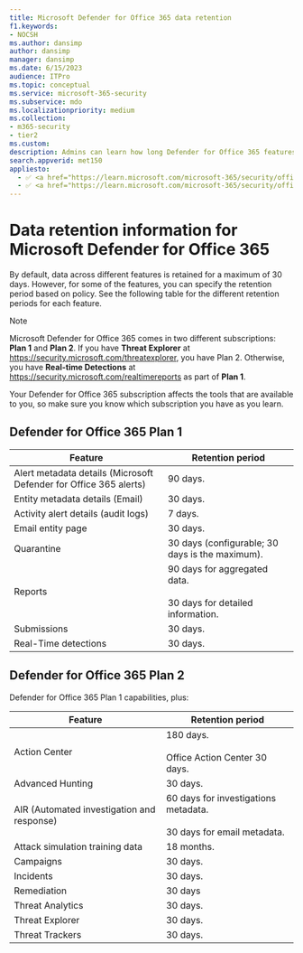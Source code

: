 ```yaml
---
title: Microsoft Defender for Office 365 data retention
f1.keywords:
- NOCSH
ms.author: dansimp
author: dansimp
manager: dansimp
ms.date: 6/15/2023
audience: ITPro
ms.topic: conceptual
ms.service: microsoft-365-security
ms.subservice: mdo
ms.localizationpriority: medium
ms.collection:
- m365-security
- tier2
ms.custom:
description: Admins can learn how long Defender for Office 365 features retain data.
search.appverid: met150
appliesto:
  - ✅ <a href="https://learn.microsoft.com/microsoft-365/security/office-365-security/eop-about" target="_blank">Exchange Online Protection</a>
  - ✅ <a href="https://learn.microsoft.com/microsoft-365/security/office-365-security/mdo-security-comparison#defender-for-office-365-plan-1-vs-plan-2-cheat-sheet" target="_blank">Microsoft Defender for Office 365 plan 1 and plan 2</a>
---
```


# Data retention information for Microsoft Defender for Office 365

By default, data across different features is retained for a maximum of 30 days. However, for some of the features, you can specify the retention period based on policy. See the following table for the different retention periods for each feature.

> [!NOTE]
> Microsoft Defender for Office 365 comes in two different subscriptions: **Plan 1** and **Plan 2**. If you have **Threat Explorer** at <https://security.microsoft.com/threatexplorer>, you have Plan 2. Otherwise, you have **Real-time Detections** at <https://security.microsoft.com/realtimereports> as part of **Plan 1**.
>
> Your Defender for Office 365 subscription affects the tools that are available to you, so make sure you know which subscription you have as you learn.

## Defender for Office 365 Plan 1

|Feature|Retention period|
|---|---|
|Alert metadata details (Microsoft Defender for Office 365 alerts)|90 days.|
|Entity metadata details (Email)|30 days.|
|Activity alert details (audit logs)|7 days.|
|Email entity page|30 days.|
|Quarantine|30 days (configurable; 30 days is the maximum).|
|Reports|90 days for aggregated data. <br/><br/> 30 days for detailed information.|
|Submissions|30 days.|
|Real-Time detections|30 days.|

## Defender for Office 365 Plan 2

Defender for Office 365 Plan 1 capabilities, plus:

|Feature|Retention period|
|---|---|
|Action Center|180 days. <br/><br/> Office Action Center 30 days.|
|Advanced Hunting|30 days.|
|AIR (Automated investigation and response)|60 days for investigations metadata. <br/><br/> 30 days for email metadata.|
|Attack simulation training data|18 months.|
|Campaigns|30 days.|
|Incidents|30 days.|
|Remediation|30 days|
|Threat Analytics|30 days.|
|Threat Explorer|30 days.|
|Threat Trackers|30 days.|
